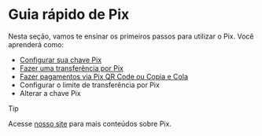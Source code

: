 # Guia rápido de Pix

Nesta seção, vamos te ensinar os primeiros passos para utilizar o Pix. Você aprenderá como:

- [Configurar sua chave Pix](pix-key.md)
- [Fazer uma transferência por Pix](pix-transfer.md)
- [Fazer pagamentos via Pix QR Code ou Copia e Cola](pix-payments.md)
- Configurar o limite de transferência por Pix
- Alterar a chave Pix

> [!TIP]
> Acesse [nosso site](https://www.itau.com.br/pix) para mais conteúdos sobre Pix.
